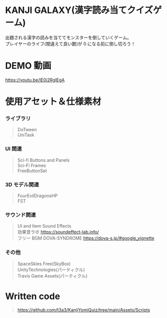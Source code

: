 # KANJI GALAXY(漢字読み当てクイズゲーム)

出題される漢字の読みを当ててモンスターを倒していくゲーム。  
プレイヤーのライフ(間違えて良い数)が 0 になる前に倒し切ろう！

# DEMO 動画

https://youtu.be/lE0i2RglEgA

# 使用アセット＆仕様素材

### ライブラリ

> DoTween  
> UniTask

### UI 関連

> Sci-fi Buttons and Panels  
> Sci-Fi Frames  
> FreeButtonSet

### 3D モデル関連

> FourEvilDragonsHP  
> FST

### サウンド関連

> UI and Item Sound Effects  
> 効果音ラボ
> https://soundeffect-lab.info/  
> フリー BGM DOVA-SYNDROME
> https://dova-s.jp/#google_vignette

### その他

> SpaceSkies Free(SkyBox)  
> UnityTechnologies(パーティクル)  
> Travis Game Assets(パーティクル)

# Written code

> https://github.com/t3a3/KanjiYomiQuiz/tree/main/Assets/Scripts
